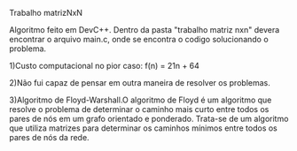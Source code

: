 Trabalho matrizNxN

Algoritmo feito em DevC++. 
Dentro da pasta "trabalho matriz nxn" devera encontrar o arquivo main.c, onde se encontra o codigo solucionando o problema.

1)Custo computacional no pior caso: f(n) = 21n + 64 

2)Não fui capaz de pensar em outra maneira de resolver os problemas.

3)Algoritmo de Floyd-Warshall.O algoritmo de Floyd é um algoritmo que resolve o problema de determinar o caminho mais curto entre todos os pares de nós em um grafo orientado e ponderado. Trata-se de um algoritmo que utiliza matrizes para determinar os caminhos mínimos entre todos os pares de nós da rede.
